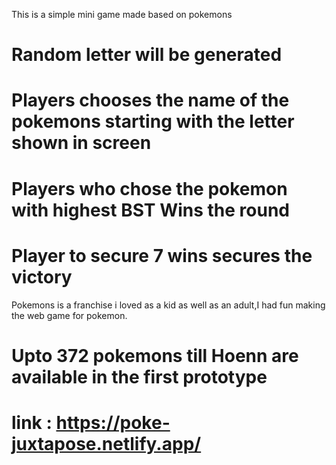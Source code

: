 This is a simple mini game made based on pokemons
# Random letter will be generated
# Players chooses the name of the pokemons starting with the letter shown in screen
# Players who chose the pokemon with highest BST Wins the round
# Player to secure 7 wins secures the victory
Pokemons is a franchise i loved as a kid as well as an adult,I had fun making the web game for pokemon.
# Upto 372 pokemons till Hoenn are available in the first prototype
# link : https://poke-juxtapose.netlify.app/
